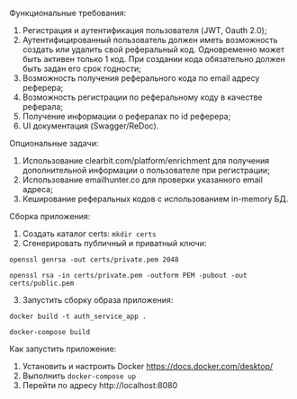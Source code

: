 Функциональные требования:
1. Регистрация и аутентификация пользователя (JWT, Oauth 2.0);
2. Аутентифицированный пользователь должен иметь возможность создать или удалить свой реферальный код. Одновременно может быть активен только 1 код. При создании кода обязательно должен быть задан его срок годности;
3. Возможность получения реферального кода по email адресу реферера;
4. Возможность регистрации по реферальному коду в качестве реферала;
5. Получение информации о рефералах по id реферера;
6. UI документация (Swagger/ReDoc).

Опциональные задачи:
1. Использование clearbit.com/platform/enrichment для получения дополнительной информации о пользователе при регистрации;
2. Использование emailhunter.co для проверки указанного email адреса;
3. Кеширование реферальных кодов с использованием in-memory БД.

Сборка приложения:
1. Создать каталог certs:
`mkdir certs`
2. Сгенерировать публичный и приватный ключи:

`openssl genrsa -out certs/private.pem 2048`

`openssl rsa -in certs/private.pem -outform PEM -pubout -out certs/public.pem`

3. Запустить сборку образа приложения:

`docker build -t auth_service_app .`

`docker-compose build`

Как запустить приложение:
1. Установить и настроить Docker https://docs.docker.com/desktop/
2. Выполнить `docker-compose up`
3. Перейти по адресу http://localhost:8080
